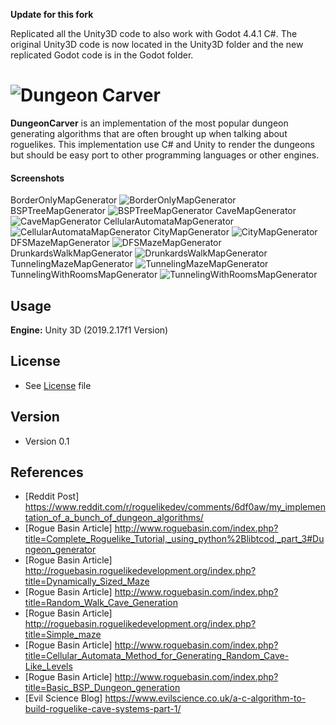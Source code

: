 **Update for this fork**

Replicated all the Unity3D code to also work with Godot 4.4.1 C#. The original Unity3D code is now located in the Unity3D folder and the new replicated Godot code is in the Godot folder.  







![Dungeon Carver](https://github.com/Fixtone/DungeonCarver/blob/master/Images/Dungeon_Carver.png)
======
**DungeonCarver** is an implementation of the most popular dungeon generating algorithms that are often brought 
up when talking about roguelikes. This implementation use C# and Unity to render the dungeons but should be easy port to other programming languages or other engines.

#### Screenshots
BorderOnlyMapGenerator
![BorderOnlyMapGenerator](https://github.com/Fixtone/DungeonCarver/blob/master/Images/Dungeon_1.jpg)
BSPTreeMapGenerator
![BSPTreeMapGenerator](https://github.com/Fixtone/DungeonCarver/blob/master/Images/Dungeon_2.jpg)
CaveMapGenerator
![CaveMapGenerator](https://github.com/Fixtone/DungeonCarver/blob/master/Images/Dungeon_3.jpg)
CellularAutomataMapGenerator
![CellularAutomataMapGenerator](https://github.com/Fixtone/DungeonCarver/blob/master/Images/Dungeon_4.jpg)
CityMapGenerator
![CityMapGenerator](https://github.com/Fixtone/DungeonCarver/blob/master/Images/Dungeon_5.jpg)
DFSMazeMapGenerator
![DFSMazeMapGenerator](https://github.com/Fixtone/DungeonCarver/blob/master/Images/Dungeon_6.jpg)
DrunkardsWalkMapGenerator
![DrunkardsWalkMapGenerator](https://github.com/Fixtone/DungeonCarver/blob/master/Images/Dungeon_7.jpg)
TunnelingMazeMapGenerator
![TunnelingMazeMapGenerator](https://github.com/Fixtone/DungeonCarver/blob/master/Images/Dungeon_8.jpg)
TunnelingWithRoomsMapGenerator
![TunnelingWithRoomsMapGenerator](https://github.com/Fixtone/DungeonCarver/blob/master/Images/Dungeon_9.jpg)


## Usage
**Engine:** Unity 3D (2019.2.17f1 Version)

## License 
* See [License](https://github.com/Fixtone/DungeonCarver/blob/master/LICENSE) file

## Version 
* Version 0.1

## References
* [Reddit Post] https://www.reddit.com/r/roguelikedev/comments/6df0aw/my_implementation_of_a_bunch_of_dungeon_algorithms/
* [Rogue Basin Article] http://www.roguebasin.com/index.php?title=Complete_Roguelike_Tutorial,_using_python%2Blibtcod,_part_3#Dungeon_generator
* [Rogue Basin Article] http://roguebasin.roguelikedevelopment.org/index.php?title=Dynamically_Sized_Maze
* [Rogue Basin Article] http://www.roguebasin.com/index.php?title=Random_Walk_Cave_Generation
* [Rogue Basin Article] http://roguebasin.roguelikedevelopment.org/index.php?title=Simple_maze
* [Rogue Basin Article] http://www.roguebasin.com/index.php?title=Cellular_Automata_Method_for_Generating_Random_Cave-Like_Levels
* [Rogue Basin Article] http://www.roguebasin.com/index.php?title=Basic_BSP_Dungeon_generation
* [Evil Science Blog] https://www.evilscience.co.uk/a-c-algorithm-to-build-roguelike-cave-systems-part-1/
